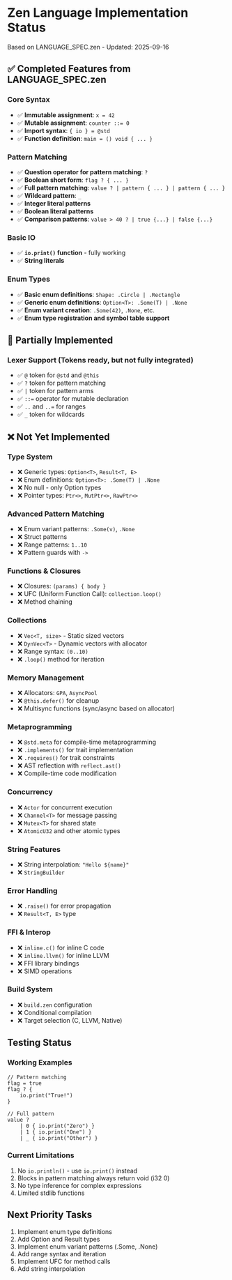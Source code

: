 # Zen Language Implementation Status

Based on LANGUAGE_SPEC.zen - Updated: 2025-09-16

## ✅ Completed Features from LANGUAGE_SPEC.zen

### Core Syntax
- ✅ **Immutable assignment**: `x = 42`
- ✅ **Mutable assignment**: `counter ::= 0`
- ✅ **Import syntax**: `{ io } = @std`
- ✅ **Function definition**: `main = () void { ... }`

### Pattern Matching
- ✅ **Question operator for pattern matching**: `?`
- ✅ **Boolean short form**: `flag ? { ... }`
- ✅ **Full pattern matching**: `value ? | pattern { ... } | pattern { ... }`
- ✅ **Wildcard pattern**: `_`
- ✅ **Integer literal patterns**
- ✅ **Boolean literal patterns**
- ✅ **Comparison patterns**: `value > 40 ? | true {...} | false {...}`

### Basic IO
- ✅ **`io.print()` function** - fully working
- ✅ **String literals**

### Enum Types
- ✅ **Basic enum definitions**: `Shape: .Circle | .Rectangle`
- ✅ **Generic enum definitions**: `Option<T>: .Some(T) | .None`
- ✅ **Enum variant creation**: `.Some(42)`, `.None`, etc.
- ✅ **Enum type registration and symbol table support**

## 🚧 Partially Implemented

### Lexer Support (Tokens ready, but not fully integrated)
- ✅ `@` token for `@std` and `@this`
- ✅ `?` token for pattern matching
- ✅ `|` token for pattern arms
- ✅ `::=` operator for mutable declaration
- ✅ `..` and `..=` for ranges
- ✅ `_` token for wildcards

## ❌ Not Yet Implemented

### Type System
- ❌ Generic types: `Option<T>`, `Result<T, E>`
- ❌ Enum definitions: `Option<T>: .Some(T) | .None`
- ❌ No null - only Option types
- ❌ Pointer types: `Ptr<>`, `MutPtr<>`, `RawPtr<>`

### Advanced Pattern Matching
- ❌ Enum variant patterns: `.Some(v)`, `.None`
- ❌ Struct patterns
- ❌ Range patterns: `1..10`
- ❌ Pattern guards with `->`

### Functions & Closures
- ❌ Closures: `(params) { body }`
- ❌ UFC (Uniform Function Call): `collection.loop()`
- ❌ Method chaining

### Collections
- ❌ `Vec<T, size>` - Static sized vectors
- ❌ `DynVec<T>` - Dynamic vectors with allocator
- ❌ Range syntax: `(0..10)`
- ❌ `.loop()` method for iteration

### Memory Management
- ❌ Allocators: `GPA`, `AsyncPool`
- ❌ `@this.defer()` for cleanup
- ❌ Multisync functions (sync/async based on allocator)

### Metaprogramming
- ❌ `@std.meta` for compile-time metaprogramming
- ❌ `.implements()` for trait implementation
- ❌ `.requires()` for trait constraints
- ❌ AST reflection with `reflect.ast()`
- ❌ Compile-time code modification

### Concurrency
- ❌ `Actor` for concurrent execution
- ❌ `Channel<T>` for message passing
- ❌ `Mutex<T>` for shared state
- ❌ `AtomicU32` and other atomic types

### String Features
- ❌ String interpolation: `"Hello ${name}"`
- ❌ `StringBuilder`

### Error Handling
- ❌ `.raise()` for error propagation
- ❌ `Result<T, E>` type

### FFI & Interop
- ❌ `inline.c()` for inline C code
- ❌ `inline.llvm()` for inline LLVM
- ❌ FFI library bindings
- ❌ SIMD operations

### Build System
- ❌ `build.zen` configuration
- ❌ Conditional compilation
- ❌ Target selection (C, LLVM, Native)

## Testing Status

### Working Examples
```zen
// Pattern matching
flag = true
flag ? {
    io.print("True!")
}

// Full pattern
value ?
    | 0 { io.print("Zero") }
    | 1 { io.print("One") }
    | _ { io.print("Other") }
```

### Current Limitations
1. No `io.println()` - use `io.print()` instead
2. Blocks in pattern matching always return void (i32 0)
3. No type inference for complex expressions
4. Limited stdlib functions

## Next Priority Tasks
1. Implement enum type definitions
2. Add Option and Result types
3. Implement enum variant patterns (.Some, .None)
4. Add range syntax and iteration
5. Implement UFC for method calls
6. Add string interpolation
